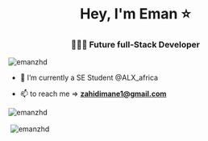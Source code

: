 
<h1 align="center">Hey, I'm Eman ⭐</h1>
<h3 align="center"> 👩🏻‍💻 Future full-Stack Developer </h3>

<p align="left"> <img src="https://komarev.com/ghpvc/?username=emanzhd&label=Profile%20views&color=0e75b6&style=flat" alt="emanzhd" /> </p>

- 🌱 I’m currently a SE Student @ALX_africa

- 📫 to reach me => **zahidimane1@gmail.com**

<p><img align="bottom" src="https://github-readme-stats.vercel.app/api/top-langs?username=emanzhd&show_icons=true&locale=en&layout=compact" alt="emanzhd" />

<p>&nbsp;<img align="center" src="https://github-readme-stats.vercel.app/api?username=emanzhd&show_icons=true&locale=en" alt="emanzhd" /></p>
</p>
